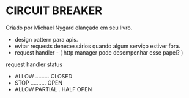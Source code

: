 
# CIRCUIT BREAKER

Criado por Michael Nygard elançado em seu livro.

- design pattern para apis.
- evitar requests denecessários quando algum serviço estiver fora.
- request handler - ( http manager pode desempenhar esse papel? )


request handler status
- ALLOW ......... CLOSED
- STOP .......... OPEN
- ALLOW PARTIAL . HALF OPEN


